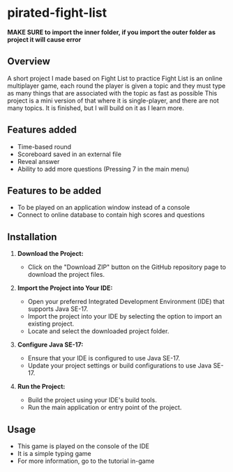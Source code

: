 # pirated-fight-list
**MAKE SURE to import the inner folder, if you import the outer folder as project it will cause error**
## Overview
A short project I made based on Fight List to practice
Fight List is an online multiplayer game, each round the player is given a topic and they must type as many things that are associated with the topic as fast as possible
This project is a mini version of that where it is single-player, and there are not many topics.
It is finished, but I will build on it as I learn more.

## Features added

- Time-based round
- Scoreboard saved in an external file
- Reveal answer
- Ability to add more questions (Pressing 7 in the main menu)

## Features to be added
- To be played on an application window instead of a console
- Connect to online database to contain high scores and questions

## Installation

1. **Download the Project:**
   - Click on the "Download ZIP" button on the GitHub repository page to download the project files.

2. **Import the Project into Your IDE:**
   - Open your preferred Integrated Development Environment (IDE) that supports Java SE-17.
   - Import the project into your IDE by selecting the option to import an existing project.
   - Locate and select the downloaded project folder.

3. **Configure Java SE-17:**
   - Ensure that your IDE is configured to use Java SE-17.
   - Update your project settings or build configurations to use Java SE-17.

4. **Run the Project:**
   - Build the project using your IDE's build tools.
   - Run the main application or entry point of the project.

## Usage

- This game is played on the console of the IDE
- It is a simple typing game
- For more information, go to the tutorial in-game

